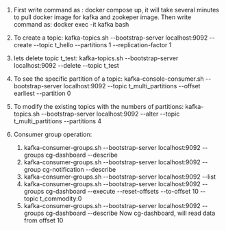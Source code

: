 1. First write command as : docker compose up, it will take several minutes to pull docker image for kafka and zookeper image.
   Then write command as:  docker exec -it kafka bash

2. To create a topic: kafka-topics.sh --bootstrap-server localhost:9092 --create --topic t_hello --partitions 1 --replication-factor 1

3. lets delete topic t_test: kafka-topics.sh --bootstrap-server localhost:9092 --delete --topic t_test

4. To see the specific partition of a topic: kafka-console-consumer.sh --bootstrap-server localhost:9092 --topic t_multi_partitions --offset earliest --partition 0

5. To modify the existing topics with the numbers of partitions: kafka-topics.sh --bootstrap-server localhost:9092 --alter --topic t_multi_partitions --partitions 4

6. Consumer group operation: 

    1. kafka-consumer-groups.sh --bootstrap-server localhost:9092 --groups cg-dashboard --describe
    2. kafka-consumer-groups.sh --bootstrap-server localhost:9092 --group cg-notification --describe
    3. kafka-consumer-groups.sh --bootstrap-server localhost:9092 --list
    4. kafka-consumer-groups.sh --bootstrap-server localhost:9092 --groups cg-dashboard --execute --reset-offsets --to-offset 10 --topic t_commodity:0
    5. kafka-consumer-groups.sh --bootstrap-server localhost:9092 --groups cg-dashboard --describe
       Now cg-dashboard, will read data from offset 10
